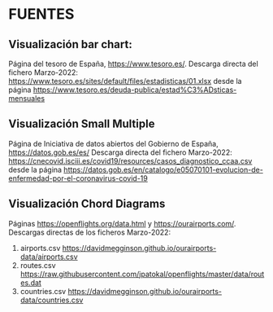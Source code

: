 # FUENTES
## Visualización bar chart: 
Página del tesoro de España, https://www.tesoro.es/.
Descarga directa del fichero Marzo-2022: https://www.tesoro.es/sites/default/files/estadisticas/01.xlsx desde la página https://www.tesoro.es/deuda-publica/estad%C3%ADsticas-mensuales

## Visualización Small Multiple 
Página de Iniciativa de datos abiertos del Gobierno de España, https://datos.gob.es/es/
Descarga directa del fichero Marzo-2022: https://cnecovid.isciii.es/covid19/resources/casos_diagnostico_ccaa.csv desde la página https://datos.gob.es/en/catalogo/e05070101-evolucion-de-enfermedad-por-el-coronavirus-covid-19

## Visualización Chord Diagrams
Páginas https://openflights.org/data.html y https://ourairports.com/.
Descargas directas de los ficheros Marzo-2022: 
1. airports.csv https://davidmegginson.github.io/ourairports-data/airports.csv
2. routes.csv https://raw.githubusercontent.com/jpatokal/openflights/master/data/routes.dat
3. countries.csv https://davidmegginson.github.io/ourairports-data/countries.csv
